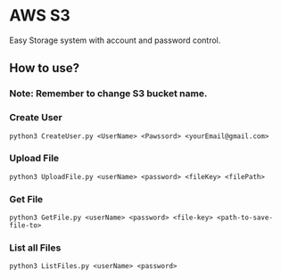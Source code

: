 # AWS S3
Easy Storage system with account and password control.

## How to use?
### Note: Remember to change S3 bucket name.

### Create User
```
python3 CreateUser.py <UserName> <Pawssord> <yourEmail@gmail.com>
```

### Upload File
```
python3 UploadFile.py <userName> <password> <fileKey> <filePath>
```

### Get File
```
python3 GetFile.py <userName> <password> <file-key> <path-to-save-file-to>
```

### List all Files
```
python3 ListFiles.py <userName> <password>
```
